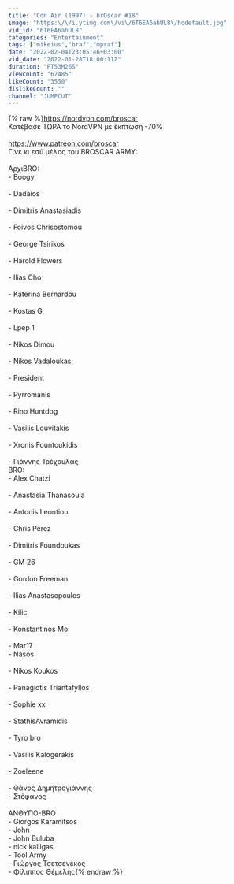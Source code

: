 ```yaml
---
title: "Con Air (1997) - brOscar #18"
image: "https:\/\/i.ytimg.com\/vi\/6T6EA6ahUL8\/hqdefault.jpg"
vid_id: "6T6EA6ahUL8"
categories: "Entertainment"
tags: ["mikeius","braf","mpraf"]
date: "2022-02-04T23:05:46+03:00"
vid_date: "2022-01-28T18:00:11Z"
duration: "PT53M26S"
viewcount: "67485"
likeCount: "3550"
dislikeCount: ""
channel: "JUMPCUT"
---
```

{% raw %}<a rel="nofollow" target="blank" href="https://nordvpn.com/broscar">https://nordvpn.com/broscar</a><br />Κατέβασε ΤΩΡΑ το NordVPN με έκπτωση -70%<br /><br /><a rel="nofollow" target="blank" href="https://www.patreon.com/broscar">https://www.patreon.com/broscar</a><br />Γίνε κι εσύ μέλος του BROSCAR ARMY:<br /><br />ΑρχιBRO:<br />- Boogy<br /><br />- Dadaios<br /><br />- Dimitris Anastasiadis<br /><br />- Foivos Chrisostomou<br /><br />- George Tsirikos<br /><br />- Harold Flowers<br /><br />- Ilias Cho<br /><br />- Katerina Bernardou<br /><br />- Kostas G<br /><br />- Lpep 1<br /><br />- Nikos Dimou<br /><br />- Nikos Vadaloukas<br /><br />- President<br /><br />- Pyrromanis<br /><br />- Rino Huntdog<br /><br />- Vasilis Louvitakis<br /><br />- Xronis Fountoukidis<br /><br />- Γιάννης Τρέχουλας<br />BRO:<br />- Alex Chatzi<br /><br />- Anastasia Thanasoula<br /><br />- Antonis Leontiou<br /><br />- Chris Perez<br /><br />- Dimitris Foundoukas<br /><br />- GM 26<br /><br />- Gordon Freeman<br /><br />- Ilias Anastasopoulos<br /><br />- Kilic<br /><br />- Konstantinos Mo<br /><br />- Mar17<br />- Nasos<br /><br />- Nikos Koukos<br /><br />- Panagiotis Triantafyllos<br /><br />- Sophie xx<br /><br />- StathisAvramidis<br /><br />- Tyro bro<br /><br />- Vasilis Kalogerakis<br /><br />- Zoeleene<br /><br />- Θάνος Δημητρογιάννης<br />- Στέφανος<br /><br />AΝΘΥΠΟ-BRO<br />- Giorgos Karamitsos<br />- John<br />- John Buluba<br />- nick kalligas<br />- Tool Army<br />- Γιώργος Τσετσενέκος<br />- Φίλιππος Θέμελης{% endraw %}
